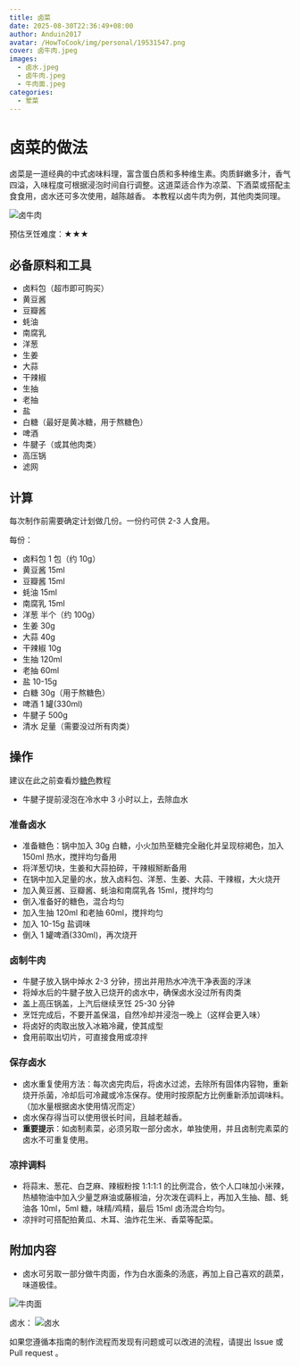 ```yaml
---
title: 卤菜
date: 2025-08-30T22:36:49+08:00
author: Anduin2017
avatar: /HowToCook/img/personal/19531547.png
cover: 卤牛肉.jpeg
images:
  - 卤水.jpeg
  - 卤牛肉.jpeg
  - 牛肉面.jpeg
categories:
  - 荤菜
---
```


# 卤菜的做法

卤菜是一道经典的中式卤味料理，富含蛋白质和多种维生素。肉质鲜嫩多汁，香气四溢，入味程度可根据浸泡时间自行调整。这道菜适合作为凉菜、下酒菜或搭配主食食用，卤水还可多次使用，越陈越香。
本教程以卤牛肉为例，其他肉类同理。

![卤牛肉](./卤牛肉.jpeg)

预估烹饪难度：★★★

## 必备原料和工具

- 卤料包（超市即可购买）
- 黄豆酱
- 豆瓣酱
- 蚝油
- 南腐乳
- 洋葱
- 生姜
- 大蒜
- 干辣椒
- 生抽
- 老抽
- 盐
- 白糖（最好是黄冰糖，用于熬糖色）
- 啤酒
- 牛腱子（或其他肉类）
- 高压锅
- 滤网

## 计算

每次制作前需要确定计划做几份。一份约可供 2-3 人食用。

每份：

- 卤料包 1 包（约 10g）
- 黄豆酱 15ml
- 豆瓣酱 15ml
- 蚝油 15ml
- 南腐乳 15ml
- 洋葱 半个（约 100g）
- 生姜 30g
- 大蒜 40g
- 干辣椒 10g
- 生抽 120ml
- 老抽 60ml
- 盐 10-15g
- 白糖 30g（用于熬糖色）
- 啤酒 1 罐(330ml)
- 牛腱子 500g
- 清水 足量（需要没过所有肉类）

## 操作

建议在此之前查看炒[糖色](./../../condiment/糖色.md)教程

- 牛腱子提前浸泡在冷水中 3 小时以上，去除血水

### 准备卤水

- 准备糖色：锅中加入 30g 白糖，小火加热至糖完全融化并呈现棕褐色，加入 150ml 热水，搅拌均匀备用
- 将洋葱切块，生姜和大蒜拍碎，干辣椒掰断备用
- 在锅中加入足量的水，放入卤料包、洋葱、生姜、大蒜、干辣椒，大火烧开
- 加入黄豆酱、豆瓣酱、蚝油和南腐乳各 15ml，搅拌均匀
- 倒入准备好的糖色，混合均匀
- 加入生抽 120ml 和老抽 60ml，搅拌均匀
- 加入 10-15g 盐调味
- 倒入 1 罐啤酒(330ml)，再次烧开

### 卤制牛肉

- 牛腱子放入锅中焯水 2-3 分钟，捞出并用热水冲洗干净表面的浮沫
- 将焯水后的牛腱子放入已烧开的卤水中，确保卤水没过所有肉类
- 盖上高压锅盖，上汽后继续烹饪 25-30 分钟
- 烹饪完成后，不要开盖保温，自然冷却并浸泡一晚上（这样会更入味）
- 将卤好的肉取出放入冰箱冷藏，使其成型
- 食用前取出切片，可直接食用或凉拌

### 保存卤水

- 卤水重复使用方法：每次卤完肉后，将卤水过滤，去除所有固体内容物，重新烧开杀菌，冷却后可冷藏或冷冻保存。使用时按原配方比例重新添加调味料。（加水量根据卤水使用情况而定）
- 卤水保存得当可以使用很长时间，且越老越香。
- **重要提示**：如卤制素菜，必须另取一部分卤水，单独使用，并且卤制完素菜的卤水不可重复使用。

### 凉拌调料

- 将蒜末、葱花、白芝麻、辣椒粉按 1:1:1:1 的比例混合，依个人口味加小米辣，热植物油中加入少量芝麻油或藤椒油，分次泼在调料上，再加入生抽、醋、蚝油各 10ml，5ml 糖，味精/鸡精，最后 15ml 卤汤混合均匀。
- 凉拌时可搭配拍黄瓜、木耳、油炸花生米、香菜等配菜。

## 附加内容

- 卤水可另取一部分做牛肉面，作为白水面条的汤底，再加上自己喜欢的蔬菜，味道极佳。

![牛肉面](./牛肉面.jpeg)

卤水：
![卤水](./卤水.jpeg)

如果您遵循本指南的制作流程而发现有问题或可以改进的流程，请提出 Issue 或 Pull request 。
